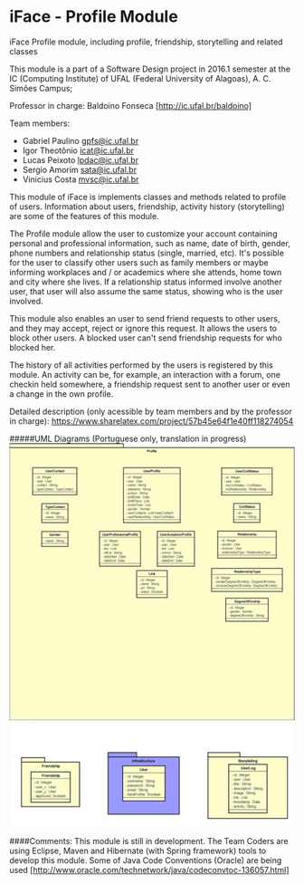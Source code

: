 # iFace - Profile Module
iFace Profile module, including profile, friendship, storytelling and related classes

This module is a part of a Software Design project in 2016.1 semester at the IC (Computing Institute) of UFAL (Federal University of Alagoas), A. C. Simões Campus;

Professor in charge: Baldoino Fonseca [http://ic.ufal.br/baldoino]

Team members:

- Gabriel Paulino gpfs@ic.ufal.br
- Igor Theotônio icat@ic.ufal.br
- Lucas Peixoto lpdac@ic.ufal.br
- Sergio Amorim sata@ic.ufal.br
- Vinicius Costa mvsc@ic.ufal.br

This module of iFace is implements classes and methods related to profile of users. Information about users, friendship, activity history (storytelling) are some of the features of this module.

The Profile module allow the user to customize your account containing personal and professional information, such as name, date of birth, gender, phone numbers and relationship status (single, married, etc). It's possible for the user to classify other users such as family members or maybe informing workplaces and / or academics where she attends, home town and city where she lives.  If a relationship status informed involve another user, that user will also assume the same status, showing who is the user involved.

This module also enables an user to send friend requests to other users, and they may accept, reject or ignore this request. It allows the users to block other users. A blocked user can't send friendship requests for who blocked her.

The history of all activities performed by the users is registered by this module. An activity can be, for example, an interaction with a forum, one checkin held somewhere, a friendship request sent to another user or even a change in the own profile.

Detailed description (only acessible by team members and by the professor in charge): https://www.sharelatex.com/project/57b45e64f1e40ff118274054

#####UML Diagrams (Portuguese only, translation in progress)
![UML Diagram #1](documentation/uml-diagrams/update_profile_package.jpg)
![UML Diagram #2](documentation/uml-diagrams/friendship_storytelling_diagram.jpg)

####Comments:
This module is still in development. The Team Coders are using Eclipse, Maven and Hibernate (with Spring framework) tools to develop this module. Some of Java Code Conventions (Oracle) are being used [http://www.oracle.com/technetwork/java/codeconvtoc-136057.html]
